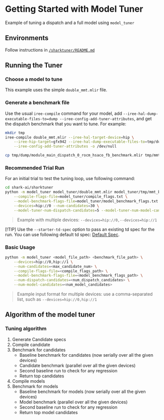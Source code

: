 # Getting Started with Model Tuner

Example of tuning a dispatch and a full model using `model_tuner`

## Environments
Follow instructions in [`/sharktuner/README.md`](../README.md)

## Running the Tuner

### Choose a model to tune
This example uses the simple `double_mmt.mlir` file.

### Generate a benchmark file
Use the usual `iree-compile` command for your model, add
`--iree-hal-dump-executable-files-to=dump --iree-config-add-tuner-attributes`,
and get the dispatch benchmark that you want to tune. For example:

```bash
mkdir tmp
iree-compile double_mmt.mlir --iree-hal-target-device=hip \
    --iree-hip-target=gfx942 --iree-hal-dump-executable-files-to=tmp/dump \
    --iree-config-add-tuner-attributes -o /dev/null

cp tmp/dump/module_main_dispatch_0_rocm_hsaco_fb_benchmark.mlir tmp/mmt_benchmark.mlir
```

### Recommended Trial Run
For an initial trial to test the tuning loop, use following command:

```bash
cd shark-ai/sharktuner
python -m model_tuner model_tuner/double_mmt.mlir model_tuner/tmp/mmt_benchmark.mlir \
    --compile-flags-file=model_tuner/compile_flags.txt \
    --model-benchmark-flags-file=model_tuner/model_benchmark_flags.txt \
    --devices=hip://0 --num-candidates=30 \
    --model-tuner-num-dispatch-candidates=5 --model-tuner-num-model-candidates=3
```
> Example with multiple devices: `--devices=hip://0,--devices=hip://1`

[!TIP]
Use the `--starter-td-spec` option to pass an existing td spec for the run.
You can use following default td spec: [Default Spec](https://github.com/iree-org/iree/blob/main/compiler/plugins/target/ROCM/builtins/tuning/iree_default_tuning_spec_gfx942.mlir).

### Basic Usage

```bash
python -m model_tuner <model_file_path> <benchmark_file_path> \
    --devices=hip://0,hip://1 \
    --num-candidates=<max_candidate_num> \
    --compile-flags-file=<compile_flags_path> \
    --model-benchmark-flags-file=<model_benchmark_flags_path> \
    --num-dispatch-candidates=<num_dispatch_candidates> \
    --num-model-candidates=<num_model_candidates>
```
> Example input format for multiple devices: use a comma-separated list, such as `--devices=hip://0,hip://1`

## Algorithm of the model tuner
### Tuning algorithm
1. Generate Candidate specs
2. Compile candidate
3. Benchmark for candidates
    - Baseline benchmark for candidates (now serially over all the given devices)
    - Candidate benchmark (parallel over all the given devices)
    - Second baseline run to check for any regression
    - Return top candidates
4. Compile models
5. Benchmark for models
    - Baseline benchmark for models (now serially over all the given devices)
    - Model benchmark (parallel over all the given devices)
    - Second baseline run to check for any regression
    - Return top model candidates

